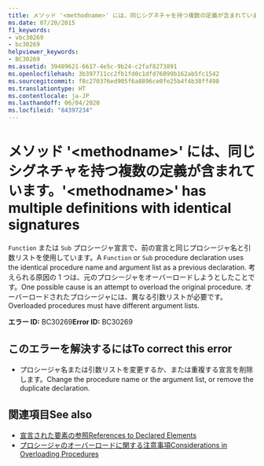 ```yaml
---
title: メソッド '<methodname>' には、同じシグネチャを持つ複数の定義が含まれています。
ms.date: 07/20/2015
f1_keywords:
- vbc30269
- bc30269
helpviewer_keywords:
- BC30269
ms.assetid: 39489621-6617-4e5c-9b24-c2faf8273891
ms.openlocfilehash: 3b397711cc2fb1fd0c1dfd76899b162ab5fc1542
ms.sourcegitcommit: f8c270376ed905f6a8896ce0fe25b4f4b38ff498
ms.translationtype: HT
ms.contentlocale: ja-JP
ms.lasthandoff: 06/04/2020
ms.locfileid: "84397234"
---
```

# <a name="methodname-has-multiple-definitions-with-identical-signatures"></a><span data-ttu-id="8dc8e-102">メソッド '\<methodname>' には、同じシグネチャを持つ複数の定義が含まれています。</span><span class="sxs-lookup"><span data-stu-id="8dc8e-102">'\<methodname>' has multiple definitions with identical signatures</span></span>
<span data-ttu-id="8dc8e-103">`Function` または `Sub` プロシージャ宣言で、前の宣言と同じプロシージャ名と引数リストを使用しています。</span><span class="sxs-lookup"><span data-stu-id="8dc8e-103">A `Function` or `Sub` procedure declaration uses the identical procedure name and argument list as a previous declaration.</span></span> <span data-ttu-id="8dc8e-104">考えられる原因の 1 つは、元のプロシージャをオーバーロードしようとしたことです。</span><span class="sxs-lookup"><span data-stu-id="8dc8e-104">One possible cause is an attempt to overload the original procedure.</span></span> <span data-ttu-id="8dc8e-105">オーバーロードされたプロシージャには、異なる引数リストが必要です。</span><span class="sxs-lookup"><span data-stu-id="8dc8e-105">Overloaded procedures must have different argument lists.</span></span>  
  
 <span data-ttu-id="8dc8e-106">**エラー ID:** BC30269</span><span class="sxs-lookup"><span data-stu-id="8dc8e-106">**Error ID:** BC30269</span></span>  
  
## <a name="to-correct-this-error"></a><span data-ttu-id="8dc8e-107">このエラーを解決するには</span><span class="sxs-lookup"><span data-stu-id="8dc8e-107">To correct this error</span></span>  
  
- <span data-ttu-id="8dc8e-108">プロシージャ名または引数リストを変更するか、または重複する宣言を削除します。</span><span class="sxs-lookup"><span data-stu-id="8dc8e-108">Change the procedure name or the argument list, or remove the duplicate declaration.</span></span>  
  
## <a name="see-also"></a><span data-ttu-id="8dc8e-109">関連項目</span><span class="sxs-lookup"><span data-stu-id="8dc8e-109">See also</span></span>

- [<span data-ttu-id="8dc8e-110">宣言された要素の参照</span><span class="sxs-lookup"><span data-stu-id="8dc8e-110">References to Declared Elements</span></span>](../../programming-guide/language-features/declared-elements/references-to-declared-elements.md)
- [<span data-ttu-id="8dc8e-111">プロシージャのオーバーロードに関する注意事項</span><span class="sxs-lookup"><span data-stu-id="8dc8e-111">Considerations in Overloading Procedures</span></span>](../../programming-guide/language-features/procedures/considerations-in-overloading-procedures.md)
